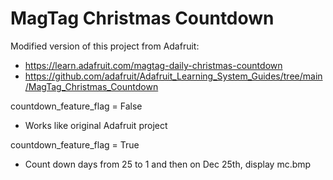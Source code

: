 # MagTag Christmas Countdown

Modified version of this project from Adafruit:  

- https://learn.adafruit.com/magtag-daily-christmas-countdown
- https://github.com/adafruit/Adafruit_Learning_System_Guides/tree/main/MagTag_Christmas_Countdown

countdown_feature_flag = False 
- Works like original Adafruit project

countdown_feature_flag = True
- Count down days from 25 to 1 and then on Dec 25th, display mc.bmp
